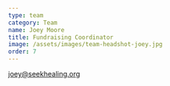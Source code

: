 ```yaml
---
type: team
category: Team
name: Joey Moore
title: Fundraising Coordinator
image: /assets/images/team-headshot-joey.jpg
order: 7
---
```


<joey@seekhealing.org>
